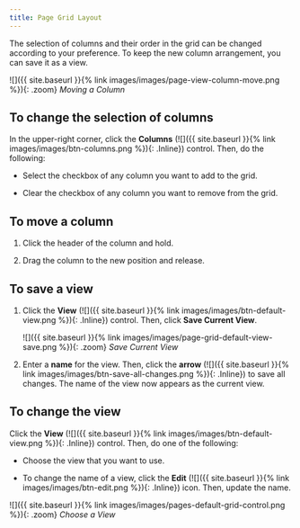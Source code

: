 ```yaml
---
title: Page Grid Layout
---
```


The selection of columns and their order in the grid can be changed according to your preference. To keep the new column arrangement, you can save it as a view.

![]({{ site.baseurl }}{% link images/images/page-view-column-move.png %}){: .zoom}
_Moving a Column_

## To change the selection of columns

In the upper-right corner, click the **Columns** (![]({{ site.baseurl }}{% link images/images/btn-columns.png %}){: .Inline}) control. Then, do the following:

- Select the checkbox of any column you want to add to the grid.

- Clear the checkbox of any column you want to remove from the grid.

## To move a column

1. Click the header of the column and hold.

1. Drag the column to the new position and release.

## To save a view

1. Click the **View** (![]({{ site.baseurl }}{% link images/images/btn-default-view.png %}){: .Inline}) control. Then, click **Save Current View**.

    ![]({{ site.baseurl }}{% link images/images/page-grid-default-view-save.png %}){: .zoom}
    _Save Current View_

1. Enter a **name** for the view. Then, click the **arrow** (![]({{ site.baseurl }}{% link images/images/btn-save-all-changes.png %}){: .Inline}) to save all changes. The name of the view now appears as the current view.

## To change the view

Click the **View** (![]({{ site.baseurl }}{% link images/images/btn-default-view.png %}){: .Inline}) control. Then, do one of the following:

- Choose the view that you want to use.

- To change the name of a view, click the **Edit** (![]({{ site.baseurl }}{% link images/images/btn-edit.png %}){: .Inline}) icon. Then, update the name.

![]({{ site.baseurl }}{% link images/images/pages-default-grid-control.png %}){: .zoom}
_Choose a View_
